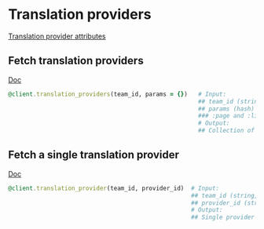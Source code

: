 # Translation providers

[Translation provider attributes](https://app.lokalise.com/api2docs/curl/#object-translation-providers)

## Fetch translation providers

[Doc](https://app.lokalise.com/api2docs/curl/#transition-list-all-providers-get)

```ruby
@client.translation_providers(team_id, params = {})   # Input:
                                                      ## team_id (string, required)
                                                      ## params (hash)
                                                      ### :page and :limit
                                                      # Output:
                                                      ## Collection of providers for the team
```

## Fetch a single translation provider

[Doc](https://app.lokalise.com/api2docs/curl/#transition-retrieve-a-provider-get)

```ruby
@client.translation_provider(team_id, provider_id)  # Input:
                                                    ## team_id (string, required)
                                                    ## provider_id (string, required)
                                                    # Output:
                                                    ## Single provider for the team
```
